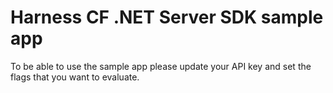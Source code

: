 # Harness CF .NET Server SDK sample app

To be able to use the sample app please update your API key and set the flags that you want to evaluate.
